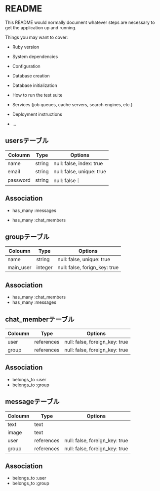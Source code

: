 # README

This README would normally document whatever steps are necessary to get the
application up and running.

Things you may want to cover:

* Ruby version

* System dependencies

* Configuration

* Database creation

* Database initialization

* How to run the test suite

* Services (job queues, cache servers, search engines, etc.)

* Deployment instructions

* ...

## usersテーブル
 |Coloumn|Type|Options|
 |-------|----|-------|
 |name|string|null: false, index: true|
 |email|string|null: false, unique: true|
 |password|string|null: false｜
## Association
 - has_many :messages
 
 - has_many :chat_members

## groupテーブル
 |Coloumn|Type|Options|
 |-------|----|-------|
 |name|string|null: false, unique: true|
 |main_user|integer|null: false, forign_key: true|

## Association
 - has_many :chat_members
 - has_many :messages
 

## chat_memberテーブル
 |Coloumn|Type|Options|
 |-------|----|-------|
 |user|references|null: false, foreign_key: true|
 |group|references|null: false, foreign_key: true|
## Association
 - belongs_to :user
 - belongs_to :group
 
## messageテーブル
 |Coloumn|Type|Options|
 |-------|----|-------|
 |text|text||
 |image|text||
 |user|references|null: false, foreign_key: true|
 |group|references|null: false, foreign_key: true|
## Association
 - belongs_to :user
 - belongs_to :group